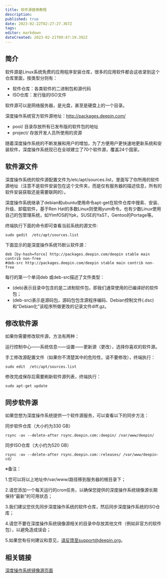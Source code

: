 ```yaml
---
title: 软件源替换教程
description: 
published: true
date: 2023-02-22T02:27:27.367Z
tags: 
editor: markdown
dateCreated: 2023-02-21T09:47:19.392Z
---
```


## 简介

软件源是Linux系统免费的应用程序安装仓库，很多的应用软件都会这收录到这个仓库里面，按类型分则有：

- 软件仓库：各类软件的二进制包和源代码
- ISO仓库：发行版的ISO文件

软件源可以是网络服务器，是光盘，甚至是硬盘上的一个目录。

深度操作系统官方软件源地址：<http://packages.deepin.com/>

- pool/    目录存放所有已发布版的软件包的地址
- project/    存放开发人员所使用的资源

随着深度操作系统的不断发展和用户的增加，为了方便用户更快速地更新系统和安装软件，深度操作系统现已在全球建立了70个软件源，覆盖24个国家。

## 软件源文件

深度操作系统的软件源配置文件为/etc/apt/sources.list，里面写了你所用的软件源地址（注意不是软件安装包在这个文件夹，而是仅有服务器的描述信息，所有的软件安装获取还是需要联网的）。

深度操作系统继承了debian和ubuntu使用命令apt-get在软件仓库中搜索、安装、升级、卸载软件，基于Ren Hat的多数Linux则使用yum命令。也有少数Linux使用自己的包管理系统，如YlmfOS的Ypk，SUSE的YaST，Gentoo的Portage等。

终端执行下面的命令即可查看当前系统的源文件:

    sudo gedit  /etc/apt/sources.list

下面显示的是深度操作系统15默认软件源：

    deb [by-hash=force] http://packages.deepin.com/deepin stable main contrib non-free
    #deb-src http://packages.deepin.com/deepin stable main contrib non-free

每行的第一个单词deb 或deb-src描述了文件类型：

- (deb)表示目录中包含的是二进制软件包，即我们通常使用的已编译好的软件包；
- (deb-src)表示是源码包，源码包包含源程序编码、Debian控制文件(.dsc)和“Debian化”该程序所做更改的记录文件diff.gz。

## 修改软件源

如果你需要修改软件源，方法有两种：

运行控制中心——系统信息——设置——更新源（更改），选择你喜欢的软件源。

手工修改源配置文件（如果你不清楚其中的危险性，请不要修改），终端执行：

    sudo edit  /etc/apt/sources.list

修改完成保存后需要刷新软件源列表，终端执行：

    sudo apt-get update

## 同步软件源

如果您想为深度操作系统提供一个软件源服务，可以查看以下的同步方法：

同步软件仓库（大小约为330 GB）

    rsync -av --delete-after rsync.deepin.com::deepin/ /var/www/deepin/

同步ISO仓库（大小约为520 GB）

    rsync -av --delete-after rsync.deepin.com::releases/ /var/www/deepin-cd/

※备注：

1.您可以将以上地址中/var/www/路径移到服务器的根目录下；

2.请您添加一个每天运行的cron任务，以确保您提供的深度操作系统镜像源长期保持“最新”的可用状态；

3.我们建议您优先同步深度操作系统的软件仓库，然后同步深度操作系统的ISO仓库；

4.请您不要在深度操作系统镜像源相关的目录中存放其他文件（例如非官方的软件包），以避免造成误会；

5.如果您有任何建议和意见，请反馈至support@deepin.org。

## 相关链接
[深度操作系统镜像源页面](http://www.deepin.org/mirror.html)
